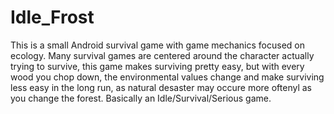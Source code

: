 # Idle_Frost
This is a small Android survival game with game mechanics focused on ecology.
Many survival games are centered around the character actually trying to survive, this game makes surviving pretty easy, but with every wood you chop down, the environmental values change and make surviving less easy in the long run, as natural desaster may occure more oftenyl as you change the forest.
Basically an Idle/Survival/Serious game.
